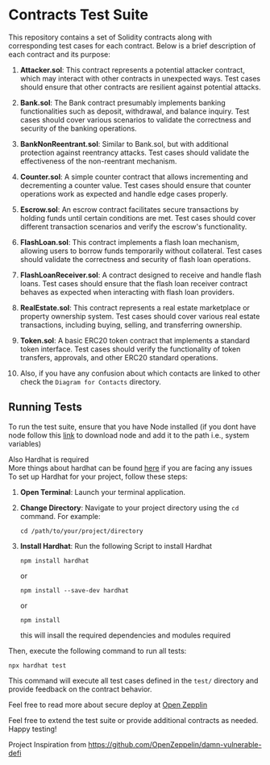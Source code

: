# Contracts Test Suite

This repository contains a set of Solidity contracts along with corresponding test cases for each contract. Below is a brief description of each contract and its purpose:

1. **Attacker.sol**: This contract represents a potential attacker contract, which may interact with other contracts in unexpected ways. Test cases should ensure that other contracts are resilient against potential attacks.

2. **Bank.sol**: The Bank contract presumably implements banking functionalities such as deposit, withdrawal, and balance inquiry. Test cases should cover various scenarios to validate the correctness and security of the banking operations.

3. **BankNonReentrant.sol**: Similar to Bank.sol, but with additional protection against reentrancy attacks. Test cases should validate the effectiveness of the non-reentrant mechanism.

4. **Counter.sol**: A simple counter contract that allows incrementing and decrementing a counter value. Test cases should ensure that counter operations work as expected and handle edge cases properly.

5. **Escrow.sol**: An escrow contract facilitates secure transactions by holding funds until certain conditions are met. Test cases should cover different transaction scenarios and verify the escrow's functionality.

6. **FlashLoan.sol**: This contract implements a flash loan mechanism, allowing users to borrow funds temporarily without collateral. Test cases should validate the correctness and security of flash loan operations.

7. **FlashLoanReceiver.sol**: A contract designed to receive and handle flash loans. Test cases should ensure that the flash loan receiver contract behaves as expected when interacting with flash loan providers.

8. **RealEstate.sol**: This contract represents a real estate marketplace or property ownership system. Test cases should cover various real estate transactions, including buying, selling, and transferring ownership.

9. **Token.sol**: A basic ERC20 token contract that implements a standard token interface. Test cases should verify the functionality of token transfers, approvals, and other ERC20 standard operations.

10. Also, if you have any confusion about which contacts are linked to other check the `Diagram for Contacts` directory.

## Running Tests

To run the test suite, ensure that you have Node installed
(if you dont have node follow this [link](https://nodejs.org/en/download) to download node and add it to the path i.e., system variables) 

Also Hardhat is required<br>
More things about hardhat can be found [here](https://hardhat.org/hardhat-runner/docs/getting-started) if you are facing any issues<br>
To set up Hardhat for your project, follow these steps:

1. **Open Terminal**: Launch your terminal application.

2. **Change Directory**: Navigate to your project directory using the `cd` command. For example:
   ```shell
   cd /path/to/your/project/directory
   ```
3. **Install Hardhat**: Run the following Script to install Hardhat
   ```shell
   npm install hardhat
   ```
   or
   ```shell
   npm install --save-dev hardhat
   ```
   or
   ```shell
   npm install
   ```
   this will insall the required dependencies and modules required

Then, execute the following command to run all tests:

```shell
npx hardhat test
```

This command will execute all test cases defined in the `test/` directory and provide feedback on the contract behavior.

Feel free to read more about secure deploy at [Open Zepplin](https://www.openzeppelin.com/)

Feel free to extend the test suite or provide additional contracts as needed. Happy testing!

Project Inspiration from https://github.com/OpenZeppelin/damn-vulnerable-defi
